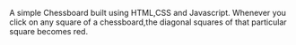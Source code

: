 A simple Chessboard built using HTML,CSS and Javascript. Whenever you click on any square of a chessboard,the diagonal squares of that particular square becomes red.

